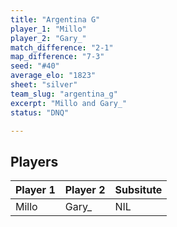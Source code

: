 ```yaml
---
title: "Argentina G"
player_1: "Millo"
player_2: "Gary_"
match_difference: "2-1"
map_difference: "7-3"
seed: "#40"
average_elo: "1823"
sheet: "silver"
team_slug: "argentina_g"
excerpt: "Millo and Gary_"
status: "DNQ"

---
```

## Players

| Player 1 | Player 2 | Subsitute |
| -- | -- | -- |
| Millo | Gary_ | NIL |
